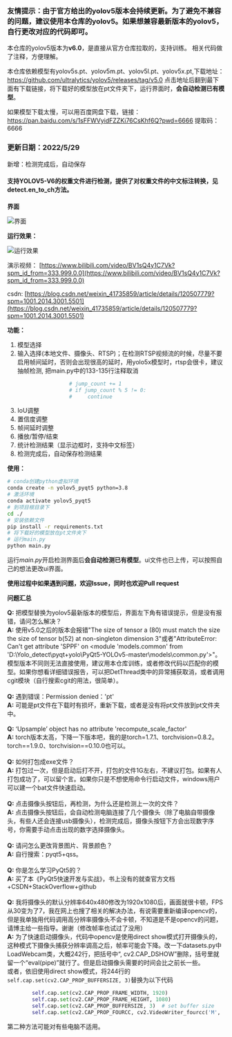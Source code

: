 ### 友情提示：由于官方给出的yolov5版本会持续更新。为了避免不兼容的问题，建议使用本仓库的yolov5。如果想兼容最新版本的yolov5，自行更改对应的代码即可。
本仓库的yolov5版本为**v6.0**，是直接从官方仓库拉取的，支持训练。
相关代码做了注释，方便理解。

本仓库依赖模型有yolov5s.pt、yolov5m.pt、yolov5l.pt、yolov5x.pt,下载地址：https://github.com/ultralytics/yolov5/releases/tag/v5.0
点击地址后翻到最下面有下载链接，将下载好的模型放在pt文件夹下，运行界面时，**会自动检测已有模型**。

如果模型下载太慢，可以用百度网盘下载，链接：https://pan.baidu.com/s/1sFFWVyidFZZKi76CsKhf6Q?pwd=6666 
提取码：6666

### 更新日期：2022/5/29
新增：检测完成后，自动保存

#### 支持YOLOV5-V6的权重文件进行检测，提供了对权重文件的中文标注转换，见detect.en_to_ch方法。


**界面**

![界面](https://github.com/Javacr/PyQt5-YOLOv5/blob/master/imgs/%E7%95%8C%E9%9D%A2.png)

**运行效果：**

![运行效果](https://github.com/Javacr/PyQt5-YOLOv5/blob/master/imgs/%E8%BF%90%E8%A1%8C.png)

演示视频：
[https://www.bilibili.com/video/BV1sQ4y1C7Vk?spm_id_from=333.999.0.0](https://www.bilibili.com/video/BV1sQ4y1C7Vk?spm_id_from=333.999.0.0)

csdn:
[https://blog.csdn.net/weixin_41735859/article/details/120507779?spm=1001.2014.3001.5501](https://blog.csdn.net/weixin_41735859/article/details/120507779?spm=1001.2014.3001.5501)

**功能：**

1. 模型选择
2. 输入选择(本地文件、摄像头、RTSP)；在检测RTSP视频流的时候，尽量不要启用帧间延时，否则会出现很高的延时，用yolo5x模型时，rtsp会很卡，建议抽帧检测, 把main.py中的133-135行注释取消
```python
                    # jump_count += 1
                    # if jump_count % 5 != 0:
                    #     continue
```

3. IoU调整
4. 置信度调整
5. 帧间延时调整
6. 播放/暂停/结束
7. 统计检测结果（显示边框时，支持中文标签）
8. 检测完成后，自动保存检测结果


**使用：**
```bash
# conda创建python虚拟环境
conda create -n yolov5_pyqt5 python=3.8
# 激活环境
conda activate yolov5_pyqt5
# 到项目根目录下
cd ./
# 安装依赖文件
pip install -r requirements.txt
# 将下载好的模型放在pt文件夹下
# 运行main.py
python main.py
```
运行*main.py*开启检测界面后**会自动检测已有模型**。ui文件也已上传，可以按照自己的想法更改ui界面。

**使用过程中如果遇到问题，欢迎Issue，同时也欢迎Pull request**

**问题汇总**

**Q:** 把模型替换为yolov5最新版本的模型后，界面左下角有错误提示，但是没有报错，请问怎么解决？<br />
**A:** 使用v5.0之后的版本会报错"The size of tensor a (80) must match the size the size of tensor b(52) at non-singleton dimension 3"或者"AttributeError: Can't get attribute 'SPPF' on <module 'models.common' from 'D:\\Yolo_detect\\pyqt+yolo\\PyQt5-YOLOv5-master\\models\\common.py'>"。模型版本不同则无法直接使用，建议用本仓库训练，或者修改代码以匹配你的模型。如果你想看详细错误报告，可以把DetThread类中的异常捕获取消，或者调用cgit模块（自行搜索cgit的用法，很简单）。
<br /><br />
**Q:** 遇到错误：Permission denied：'pt'<br />
**A:** 可能是pt文件在下载时有损坏，重新下载，或者是没有将pt文件放到pt文件夹中。
<br /><br />
**Q:** ‘Upsample’ object has no attribute 'recompute_scale_factor'<br />
**A:** torch版本太高，下降一下版本吧，我的是torch=1.7.1、torchvision=0.8.2。torch==1.9.0、torchvision==0.10.0也可以。
<br /><br />
**Q:** 如何打包成exe文件？<br />
**A:** 打包过一次，但是启动后打不开，打包的文件1G左右，不建议打包。如果有人打包成功了，可以留个言。如果你只是不想使用命令行启动文件，windows用户可以建一个bat文件快速启动。
<br /><br />
**Q:** 点击摄像头按钮后，再检测，为什么还是检测上一次的文件？<br />
**A:** 点击摄像头按钮后，会自动检测电脑连接了几个摄像头（除了电脑自带摄像头，有些人还会连接usb摄像头），检测完成后，摄像头按钮下方会出现数字序号，你需要手动点击出现的数字选择摄像头。
<br /><br />
**Q:** 请问怎么更改背景图片、背景颜色？<br />
**A:** 自行搜索：pyqt5+qss。
<br /><br />
**Q:** 你是怎么学习PyQt5的？<br />
**A:** 买了本《PyQt5快速开发与实战》，书上没有的就查官方文档+CSDN+StackOverflow+github
<br /><br />
**Q:** 我将摄像头的默认分辨率640x480修改为1920x1080后，画面就很卡顿，FPS从30变为了7，我在网上也搜了相关的解决办法，有说需要重新编译opencv的，但是我单独用代码调用高分辨率摄像头不会卡顿，不知道是不是opencv的问题，请博主给一些指导。谢谢（修改帧率也试过了没用）<br />
**A:** 为了快速启动摄像头，代码中opencv是使用direct show模式打开摄像头的，这种模式下摄像头捕获分辨率调高之后，帧率可能会下降。改一下datasets.py中LoadWebcam类，大概242行，把括号中“, cv2.CAP_DSHOW”删除，括号里就留一个“eval(pipe)”就行了。但是启动摄像头需要的时间会比之前长一些。<br />或者，依旧使用direct show模式，将244行的`self.cap.set(cv2.CAP_PROP_BUFFERSIZE, 3)`替换为以下代码
```python
        self.cap.set(cv2.CAP_PROP_FRAME_WIDTH, 1920)
        self.cap.set(cv2.CAP_PROP_FRAME_HEIGHT, 1080)
        self.cap.set(cv2.CAP_PROP_BUFFERSIZE, 3)  # set buffer size
        self.cap.set(cv2.CAP_PROP_FOURCC, cv2.VideoWriter_fourcc('M', 'J', 'P', 'G'))
```
第二种方法可能对有些电脑不适用。
